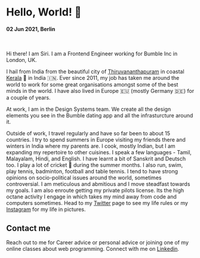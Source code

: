 # Hello, World! 👋

#### 02 Jun 2021, Berlin

<br />

Hi there! I am Siri. I am a Frontend Engineer working for Bumble Inc in London, UK. 

I hail from India from the beautiful city of [Thiruvananthapuram](https://en.wikipedia.org/wiki/Thiruvananthapuram) in coastal [Kerala](https://en.wikipedia.org/wiki/Kerala) 🌴 in India 🇮🇳. Ever since 2011, my job has taken me around the world to work for some great organisations amongst some of the best minds in the world. I have also lived in Europe 🇪🇺 (mostly Germany 🇩🇪) for a couple of years.

At work, I am in the Design Systems team. We create all the design elements you see in the Bumble dating app and all the infrasturcture around it.

Outside of work, I travel regularly and have so far been to about 15 countries. I try to spend summers in Europe visiting my friends there and winters in India where my parents are. I cook, mostly Indian, but I am expanding my repertoire to other cuisines. I speak a few languages - Tamil, Malayalam, Hindi, and English. I have learnt a bit of Sanskrit and Deutsch too. I play a lot of cricket 🏏 during the summer months. I also run, swim, play tennis, badminton, football and table tennis. I tend to have strong opinions on socio-political issues around the world, sometimes controversial. I am meticulous and abmitious and I move steadfast towards my goals. I am also enroute getting my private pilots license. Its the high octane activity I engage in which takes my mind away from code and computers sometimes. Head to my [Twitter](https://twitter.sreeram.io/) page to see my life rules or my [Instagram](https://instagram.sreeram.io) for my life in pictures.

## Contact me

Reach out to me for Career advice or personal advice or joining one of my online classes about web programming. Connect with me on [Linkedin](https://linkedin.sreeram.io/).
